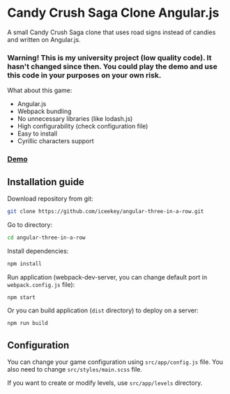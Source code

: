 # Candy Crush Saga Clone Angular.js
A small Candy Crush Saga clone that uses road signs instead of candies and written on Angular.js.

### Warning! This is my university project (low quality code). It hasn't changed since then. You could play the demo and use this code in your purposes on your own risk.

What about this game:

* Angular.js
* Webpack bundling
* No unnecessary libraries (like lodash.js)
* High configurability (check configuration file)
* Easy to install
* Cyrillic characters support

### [Demo](http://surgeon-frog-83146.bitballoon.com/)

## Installation guide

Download repository from git:

```bash
git clone https://github.com/iceekey/angular-three-in-a-row.git
```

Go to directory:

```bash
cd angular-three-in-a-row
```

Install dependencies:

```bash
npm install
```

Run application (webpack-dev-server, you can change default port in `webpack.config.js` file):

```bash
npm start
```

Or you can build application (`dist` directory) to deploy on a server:

```bash
npm run build
```

## Configuration

You can change your game configuration using `src/app/config.js` file. You also need to change `src/styles/main.scss` file.

If you want to create or modify levels, use `src/app/levels` directory.
